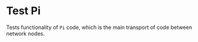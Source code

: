 ﻿# Test Pi

Tests functionality of `Pi` code, which is the main transport of code between network nodes.

